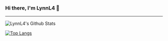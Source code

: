 ### Hi there, I'm LynnL4 👋


---

<img align="left" alt="LynnL4's Github Stats" src="https://github-readme-stats.vercel.app/api?username=LynnL4&show_icons=true&hide_border=true" />

<br />


[![Top Langs](https://github-readme-stats.vercel.app/api/top-langs/?username=LynnL4&layout=compact)](https://github.com/LynnL4/LynnL4)

